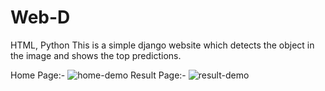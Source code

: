 # Web-D
HTML, Python 
This is a simple django website which detects the object in the image and shows the top predictions.

Home Page:-
![home-demo](https://user-images.githubusercontent.com/65349284/119090512-5789b480-ba29-11eb-8171-7707955b7031.jpeg)
Result Page:-
![result-demo](https://user-images.githubusercontent.com/65349284/119090508-56588780-ba29-11eb-92d5-b3130fb414fb.jpeg)
